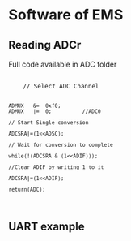 Software of EMS
===============

Reading ADCr
-------------------
Full code available in ADC folder

<code>
	// Select ADC Channel

	ADMUX	&=	0xf0;
	ADMUX	|=	0;			//ADC0

	// Start Single conversion

	ADCSRA|=(1<<ADSC);

	// Wait for conversion to complete

	while(!(ADCSRA & (1<<ADIF)));

	//Clear ADIF by writing 1 to it

	ADCSRA|=(1<<ADIF);

	return(ADC);

</code>

UART example
-------------------
